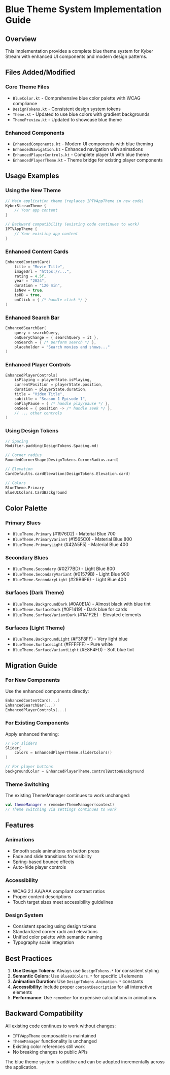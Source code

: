 # Blue Theme System Implementation Guide

## Overview
This implementation provides a complete blue theme system for Kyber Stream with enhanced UI components and modern design patterns.

## Files Added/Modified

### Core Theme Files
- `BlueColor.kt` - Comprehensive blue color palette with WCAG compliance
- `DesignTokens.kt` - Consistent design system tokens
- `Theme.kt` - Updated to use blue colors with gradient backgrounds
- `ThemePreview.kt` - Updated to showcase blue theme

### Enhanced Components
- `EnhancedComponents.kt` - Modern UI components with blue theming
- `EnhancedNavigation.kt` - Enhanced navigation with animations
- `EnhancedPlayerControls.kt` - Complete player UI with blue theme
- `EnhancedPlayerTheme.kt` - Theme bridge for existing player components

## Usage Examples

### Using the New Theme
```kotlin
// Main application theme (replaces IPTVAppTheme in new code)
KyberStreamTheme {
    // Your app content
}

// Backward compatibility (existing code continues to work)
IPTVAppTheme {
    // Your existing app content
}
```

### Enhanced Content Cards
```kotlin
EnhancedContentCard(
    title = "Movie Title",
    imageUrl = "https://...",
    rating = 4.5f,
    year = "2024",
    duration = "120 min",
    isNew = true,
    isHD = true,
    onClick = { /* handle click */ }
)
```

### Enhanced Search Bar
```kotlin
EnhancedSearchBar(
    query = searchQuery,
    onQueryChange = { searchQuery = it },
    onSearch = { /* perform search */ },
    placeholder = "Search movies and shows..."
)
```

### Enhanced Player Controls
```kotlin
EnhancedPlayerControls(
    isPlaying = playerState.isPlaying,
    currentPosition = playerState.position,
    duration = playerState.duration,
    title = "Video Title",
    subtitle = "Season 1 Episode 1",
    onPlayPause = { /* handle play/pause */ },
    onSeek = { position -> /* handle seek */ },
    // ... other controls
)
```

### Using Design Tokens
```kotlin
// Spacing
Modifier.padding(DesignTokens.Spacing.md)

// Corner radius  
RoundedCornerShape(DesignTokens.CornerRadius.card)

// Elevation
CardDefaults.cardElevation(DesignTokens.Elevation.card)

// Colors
BlueTheme.Primary
BlueUIColors.CardBackground
```

## Color Palette

### Primary Blues
- `BlueTheme.Primary` (#1976D2) - Material Blue 700
- `BlueTheme.PrimaryVariant` (#1565C0) - Material Blue 800  
- `BlueTheme.PrimaryLight` (#42A5F5) - Material Blue 400

### Secondary Blues  
- `BlueTheme.Secondary` (#0277BD) - Light Blue 800
- `BlueTheme.SecondaryVariant` (#01579B) - Light Blue 900
- `BlueTheme.SecondaryLight` (#29B6F6) - Light Blue 400

### Surfaces (Dark Theme)
- `BlueTheme.BackgroundDark` (#0A0E1A) - Almost black with blue tint
- `BlueTheme.SurfaceDark` (#0F1419) - Dark blue for cards
- `BlueTheme.SurfaceVariantDark` (#1A1F2E) - Elevated elements

### Surfaces (Light Theme)  
- `BlueTheme.BackgroundLight` (#F3F8FF) - Very light blue
- `BlueTheme.SurfaceLight` (#FFFFFF) - Pure white
- `BlueTheme.SurfaceVariantLight` (#E8F4FD) - Soft blue tint

## Migration Guide

### For New Components
Use the enhanced components directly:
```kotlin
EnhancedContentCard(...)
EnhancedSearchBar(...)
EnhancedPlayerControls(...)
```

### For Existing Components  
Apply enhanced theming:
```kotlin
// For sliders
Slider(
    colors = EnhancedPlayerTheme.sliderColors()
)

// For player buttons
backgroundColor = EnhancedPlayerTheme.controlButtonBackground
```

### Theme Switching
The existing ThemeManager continues to work unchanged:
```kotlin
val themeManager = rememberThemeManager(context)
// Theme switching via settings continues to work
```

## Features

### Animations
- Smooth scale animations on button press
- Fade and slide transitions for visibility
- Spring-based bounce effects
- Auto-hide player controls

### Accessibility  
- WCAG 2.1 AA/AAA compliant contrast ratios
- Proper content descriptions
- Touch target sizes meet accessibility guidelines

### Design System
- Consistent spacing using design tokens
- Standardized corner radii and elevations  
- Unified color palette with semantic naming
- Typography scale integration

## Best Practices

1. **Use Design Tokens**: Always use `DesignTokens.*` for consistent styling
2. **Semantic Colors**: Use `BlueUIColors.*` for specific UI elements  
3. **Animation Duration**: Use `DesignTokens.Animation.*` constants
4. **Accessibility**: Include proper `contentDescription` for all interactive elements
5. **Performance**: Use `remember` for expensive calculations in animations

## Backward Compatibility

All existing code continues to work without changes:
- `IPTVAppTheme` composable is maintained
- `ThemeManager` functionality is unchanged  
- Existing color references still work
- No breaking changes to public APIs

The blue theme system is additive and can be adopted incrementally across the application.
